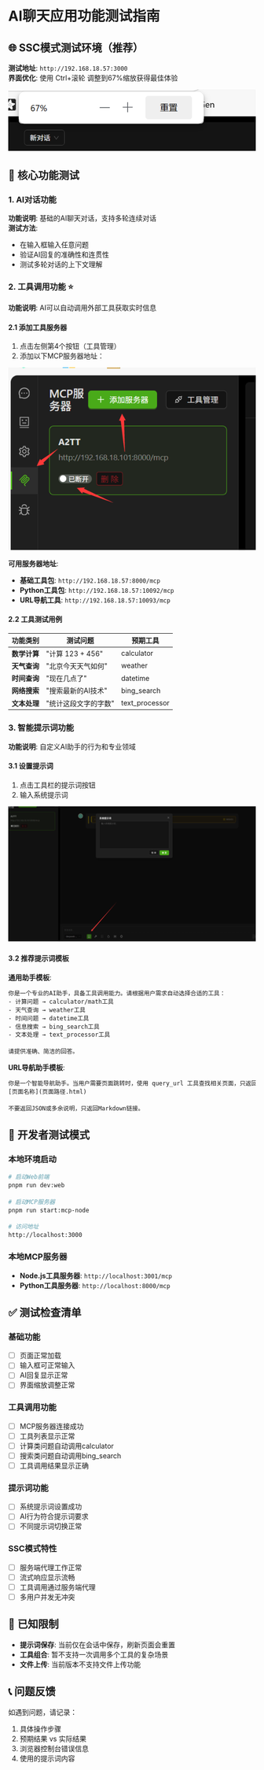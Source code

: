 # AI聊天应用功能测试指南

## 🌐 SSC模式测试环境（推荐）

**测试地址**: `http://192.168.18.57:3000`  
**界面优化**: 使用 Ctrl+滚轮 调整到67%缩放获得最佳体验

![界面预览](image.png)

## 🎯 核心功能测试

### 1. AI对话功能
**功能说明**: 基础的AI聊天对话，支持多轮连续对话  
**测试方法**: 
- 在输入框输入任意问题
- 验证AI回复的准确性和连贯性
- 测试多轮对话的上下文理解

### 2. 工具调用功能 ⭐
**功能说明**: AI可以自动调用外部工具获取实时信息

#### 2.1 添加工具服务器
1. 点击左侧第4个按钮（工具管理）
2. 添加以下MCP服务器地址：

![工具连接界面](image-1.png)

**可用服务器地址**:
- **基础工具包**: `http://192.168.18.57:8000/mcp`
- **Python工具包**: `http://192.168.18.57:10092/mcp`  
- **URL导航工具**: `http://192.168.18.57:10093/mcp`

#### 2.2 工具测试用例

| 功能类别 | 测试问题 | 预期工具 |
|---------|---------|----------|
| **数学计算** | "计算 123 + 456" | calculator |
| **天气查询** | "北京今天天气如何" | weather |
| **时间查询** | "现在几点了" | datetime |
| **网络搜索** | "搜索最新的AI技术" | bing_search |
| **文本处理** | "统计这段文字的字数" | text_processor |

### 3. 智能提示词功能
**功能说明**: 自定义AI助手的行为和专业领域

#### 3.1 设置提示词
1. 点击工具栏的提示词按钮
2. 输入系统提示词

![提示词设置](image-2.png)

#### 3.2 推荐提示词模板

**通用助手模板**:
```txt
你是一个专业的AI助手，具备工具调用能力。请根据用户需求自动选择合适的工具：
- 计算问题 → calculator/math工具
- 天气查询 → weather工具
- 时间问题 → datetime工具
- 信息搜索 → bing_search工具
- 文本处理 → text_processor工具

请提供准确、简洁的回答。
```

**URL导航助手模板**:
```txt
你是一个智能导航助手。当用户需要页面跳转时，使用 query_url 工具查找相关页面，只返回URI链接，格式：
[页面名称](页面路径.html)

不要返回JSON或多余说明，只返回Markdown链接。
```

## 🔧 开发者测试模式

### 本地环境启动
```bash
# 启动Web前端
pnpm run dev:web

# 启动MCP服务器  
pnpm run start:mcp-node

# 访问地址
http://localhost:3000
```

### 本地MCP服务器
- **Node.js工具服务器**: `http://localhost:3001/mcp`
- **Python工具服务器**: `http://localhost:8000/mcp`

## ✅ 测试检查清单

### 基础功能
- [ ] 页面正常加载
- [ ] 输入框可正常输入
- [ ] AI回复显示正常
- [ ] 界面缩放调整正常

### 工具调用功能
- [ ] MCP服务器连接成功
- [ ] 工具列表显示正常
- [ ] 计算类问题自动调用calculator
- [ ] 搜索类问题自动调用bing_search
- [ ] 工具调用结果显示正确

### 提示词功能
- [ ] 系统提示词设置成功
- [ ] AI行为符合提示词要求
- [ ] 不同提示词切换正常

### SSC模式特性
- [ ] 服务端代理工作正常
- [ ] 流式响应显示流畅
- [ ] 工具调用通过服务端代理
- [ ] 多用户并发无冲突

## 🐛 已知限制

- **提示词保存**: 当前仅在会话中保存，刷新页面会重置
- **工具组合**: 暂不支持一次调用多个工具的复杂场景
- **文件上传**: 当前版本不支持文件上传功能

## 📞 问题反馈

如遇到问题，请记录：
1. 具体操作步骤
2. 预期结果 vs 实际结果  
3. 浏览器控制台错误信息
4. 使用的提示词内容